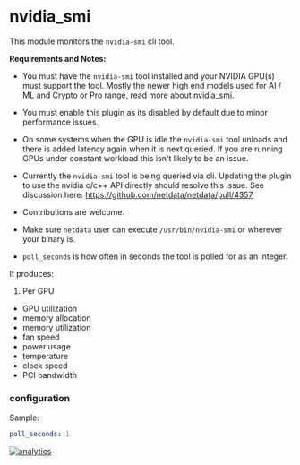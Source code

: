 # nvidia_smi

This module monitors the `nvidia-smi` cli tool.

**Requirements and Notes:**

 * You must have the `nvidia-smi` tool installed and your NVIDIA GPU(s) must support the tool. Mostly the newer high end models used for AI / ML and Crypto or Pro range, read more about [nvidia_smi](https://developer.nvidia.com/nvidia-system-management-interface).

 * You must enable this plugin as its disabled by default due to minor performance issues.

 * On some systems when the GPU is idle the `nvidia-smi` tool unloads and there is added latency again when it is next queried. If you are running GPUs under constant workload this isn't likely to be an issue.

 * Currently the `nvidia-smi` tool is being queried via cli. Updating the plugin to use the nvidia c/c++ API directly should resolve this issue. See discussion here: https://github.com/netdata/netdata/pull/4357

 * Contributions are welcome.

 * Make sure `netdata` user can execute `/usr/bin/nvidia-smi` or wherever your binary is.

 * `poll_seconds` is how often in seconds the tool is polled for as an integer.

It produces:

1. Per GPU
 * GPU utilization
 * memory allocation
 * memory utilization
 * fan speed
 * power usage
 * temperature
 * clock speed
 * PCI bandwidth

### configuration

Sample:

```yaml
poll_seconds: 1
```
[![analytics](https://www.google-analytics.com/collect?v=1&aip=1&t=pageview&_s=1&ds=github&dr=https%3A%2F%2Fgithub.com%2Fnetdata%2Fnetdata&dl=https%3A%2F%2Fmy-netdata.io%2Fgithub%2Fcollectors%2Fpython.d.plugin%2Fnvidia_smi%2FREADME&_u=MAC~&cid=5792dfd7-8dc4-476b-af31-da2fdb9f93d2&tid=UA-64295674-3)]()
